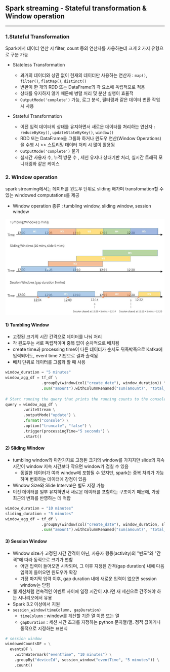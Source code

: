 ## Spark streaming - Stateful transformation & Window operation

---

### 1.Stateful Transformation
Spark에서 데이터 연산 시 filter, count 등의 연산자를 사용하는데 크게 2 가지 유형으로 구분 가능

- Stateless Transformation
  - 과거의 데이터와 상관 없이 현재의 데이터만 사용하는 연산자 : `map()`, `filter()`, `flatMap()`, `distinct()`
  - 변환이 한 개의 RDD 또는 DataFrame의 각 요소에 독립적으로 적용
  - 상태를 유지하지 않기 때문에 병렬 처리 및 분산 실행이 효율적
  - `OutputMode('complete')` 가능, 로그 분석, 필터링과 같은 데이터 변환 작업 시 사용

- Stateful Transformation
  - 이전 입력 데이터의 상태를 유지하면서 새로운 데이터를 처리하는 연산자 : `reduceByKey()`, `updateStateByKey()`, `window()`
  - RDD 또는 DataFrame을 그룹화 하거나 윈도우 연산(Window Operations)을 수행 시 >> 스트리밍 데이터 처리 시 많이 활용됨
  - `OutputMode('complete')` 불가
  - 실시간 사용자 수, 누적 방문 수 , 세션 유지나 상태기반 처리, 실시간 트래픽 모니터링와 같은 케이스


### 2. Window operation
spark streaming에서는 데이터를 윈도우 단위로 sliding 해가며 transfomation할 수 있는 windowed computations를 제공
- Window operation 종류 : tumbling window, sliding window, session window

![streaming_window.png](..%2Fimage%2Fstreaming_window.png)


#### 1) Tumbling Window
- 고정된 크기의 시간 간격으로 데이터를 나눠 처리
- 각 윈도우는 서로 독립적이며 중복 없이 순차적으로 배치됨
- create time과 processing time이 다른 데이터가 순서도 뒤죽박죽으로 Kafka에 입력되어도, event time 기반으로 결과 출력됨
- 배치 단위로 데이터를 그룹화 할 때 사용

```python
window_duration = "5 minutes"
window_agg_df = tf_df \
                .groupBy(window(col("create_date"), window_duration)) \
                .sum("amount").withColumnRenamed("sum(amount)", "total_amount")

# Start running the query that prints the running counts to the console
query = window_agg_df \
        .writeStream \
        .outputMode("update") \
        .format("console") \
        .option("truncate", "false") \
        .trigger(processingTime="5 seconds") \
        .start()
```


#### 2) Sliding Window
- tumbling window와 마찬가지로 고정된 크기의 window를 가지지만 slide의 지속 시간이 window 지속 시간보다 작으면 window가 겹칠 수 있음
  - 동일한 데이터가 여러 window에 포함될 수 있지만, spark는 중복 처리가 가능하며 변화하는 데이터에 강점이 있음
- Window Size와 Slide Interval은 별도 지정 가능
- 이전 데이터를 일부 유지하면서 새로운 데이터를 포함하는 구조이기 때문에, 가장 최근의 변화를 반영하는 데 적합

```python
window_duration = "10 minutes"
sliding_duration = "5 minutes"
window_agg_df = tf_df \
                .groupBy(window(col("create_date"), window_duration, sliding_duration)) \
                .sum("amount").withColumnRenamed("sum(amount)", "total_amount")
```

#### 3) Session Window
- Window size가 고정된 시간 간격이 아닌, 사용자 행동(activity)의 "빈도"와 "간격"에 따라 동적으로 크기가 변함
  - 어떤 입력이 들어오면 시작되며, 그 이후 지정된 간격(gap duration) 내에 다음 입력이 들어오면 윈도우가 확장
  - 가장 마지막 입력 이후, gap duration 내에 새로운 입력이 없으면 session window는 닫힘
- 웹 세션처럼 연속적인 이벤트 사이에 일정 시간이 지나면 새 세션으로 간주해야 하는 시나리오에서 유용
- Spark 3.2 이상에서 지원
- `session_window(timeColumn, gapDuration)`
  - `timeColumn` : window를 계산할 기준 열 이름 또는 열
  - `gapDuration` : 세션 시간 초과를 지정하는 python 문자열/열. 정적 값이거나 동적으로 지정하는 표현식

```python
# session window
windowedCountsDF = \
  eventsDF \
    .withWatermark("eventTime", "10 minutes") \
    .groupBy("deviceId", session_window("eventTime", "5 minutes")) \
    .count()
```

